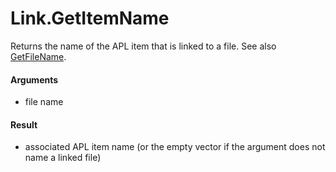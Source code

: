 # Link.GetItemName 

Returns the name of the APL item that is linked to a file. See also [GetFileName](Link.GetFileName.md).

#### Arguments

- file name

#### Result

- associated APL item name (or the empty vector if the argument does not name a linked file)